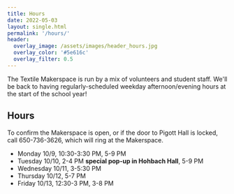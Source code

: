 ```yaml
---
title: Hours
date: 2022-05-03
layout: single.html
permalink: '/hours/'
header:
  overlay_image: /assets/images/header_hours.jpg
  overlay_color: '#5e616c'
  overlay_filter: 0.5
---
```


The Textile Makerspace is run by a mix of volunteers and student staff. We'll be back to having regularly-scheduled weekday afternoon/evening hours at the start of the school year!

## Hours

To confirm the Makerspace is open, or if the door to Pigott Hall is locked, call 650-736-3626, which will ring at the Makerspace.

- Monday 10/9, 10:30-3:30 PM, 5-9 PM
- Tuesday 10/10, 2-4 PM **special pop-up in Hohbach Hall**, 5-9 PM
- Wednesday 10/11, 3-5:30 PM
- Thursday 10/12, 5-7 PM
- Friday 10/13, 12:30-3 PM, 3-8 PM
